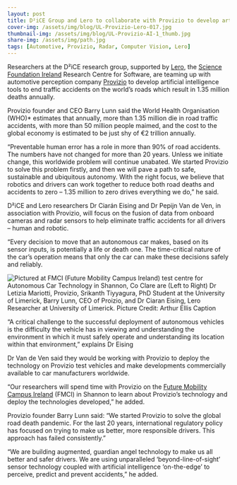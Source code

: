 ```yaml
---
layout: post
title: D²iCE Group and Lero to collaborate with Provizio to develop artificial intelligence tools to end traffic accidents
cover-img: /assets/img/blog/UL-Provizio-Lero-017.jpg
thumbnail-img: /assets/img/blog/UL-Provizio-AI-1_thumb.jpg
share-img: /assets/img/path.jpg
tags: [Automotive, Provizio, Radar, Computer Vision, Lero]
---
```


Researchers at the D²iCE research group, supported by [Lero](https://lero.ie/), the [Science Foundation Ireland](https://www.sfi.ie/) Research Centre for Software, are teaming up with automotive perception company [Provizio](https://provizio.ai/) to develop artificial intelligence tools to end traffic accidents on the world’s roads which result in 1.35 million deaths annually.

Provizio founder and CEO Barry Lunn said the World Health Organisation (WHO)* estimates that annually, more than 1.35 million die in road traffic accidents, with more than 50 million people maimed, and the cost to the global economy is estimated to be just shy of €2 trillion annually.

“Preventable human error has a role in more than 90% of road accidents. The numbers have not changed for more than 20 years. Unless we initiate change, this worldwide problem will continue unabated. We started Provizio to solve this problem firstly, and then we will pave a path to safe, sustainable and ubiquitous autonomy. With the right focus, we believe that robotics and drivers can work together to reduce both road deaths and accidents to zero – 1.35 million to zero drives everything we do,” he said.

D²iCE and Lero researchers Dr Ciarán Eising and Dr Pepijn Van de Ven, in association with Provizio, will focus on the fusion of data from onboard cameras and radar sensors to help eliminate traffic accidents for all drivers – human and robotic.

“Every decision to move that an autonomous car makes, based on its sensor inputs, is potentially a life or death one. The time-critical nature of the car’s operation means that only the car can make these decisions safely and reliably.

![](/assets/img/blog/UL-Provizio-AI-1_small.jpg "Pictured at FMCI (Future Mobility Campus Ireland) test centre for Autonomous Car Technology in Shannon, Co Clare are (Left to Right) Dr Letizia Mariotti, Provizio, Srikanth Tiyyagura, PhD Student at the University of Limerick, Barry Lunn, CEO of Proizio, and Dr Ciaran Eising, Lero Researcher at University of Limerick. Picture Credit: Arthur Ellis Caption")

“A critical challenge to the successful deployment of autonomous vehicles is the difficulty the vehicle has in viewing and understanding the environment in which it must safely operate and understanding its location within that environment,” explains Dr Eising

Dr Van de Ven said they would be working with Provizio to deploy the technology on Provizio test vehicles and make developments commercially available to car manufacturers worldwide.

“Our researchers will spend time with Provizio on the [Future Mobility Campus Ireland](https://futuremobilityireland.ie/) (FMCI) in Shannon to learn about Provizio’s technology and deploy the technologies developed,” he added.

Provizio founder Barry Lunn said: “We started Provizio to solve the global road death pandemic. For the last 20 years, international regulatory policy has focused on trying to make us better, more responsible drivers. This approach has failed consistently.”

“We are building augmented, guardian angel technology to make us all better and safer drivers. We are using unparalleled ‘beyond-line-of-sight’ sensor technology coupled with artificial intelligence ‘on-the-edge’ to perceive, predict and prevent accidents,” he added.
